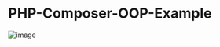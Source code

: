 # PHP-Composer-OOP-Example

![image](https://user-images.githubusercontent.com/81579356/170876493-a22107c2-f346-4272-917e-acecd6ba16a2.png)
